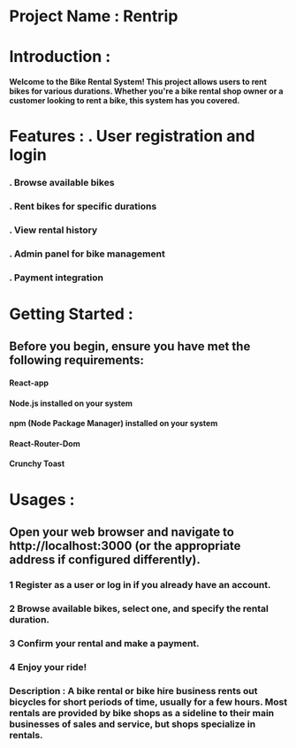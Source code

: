 # Project Name :  Rentrip

# Introduction : 
#### Welcome to the Bike Rental System! This project allows users to rent bikes for various durations. Whether you're a bike rental shop owner or a customer looking to rent a bike, this system has you covered.

# Features : . User registration and login
### . Browse available bikes
### . Rent bikes for specific durations
### . View rental history
### . Admin panel for bike management
### . Payment integration

# Getting Started :
## Before you begin, ensure you have met the following requirements:
#### React-app
#### Node.js installed on your system
#### npm (Node Package Manager) installed on your system
#### React-Router-Dom
#### Crunchy Toast 

# Usages :
## Open your web browser and navigate to http://localhost:3000 (or the appropriate address if configured differently).

### 1 Register as a user or log in if you already have an account.

### 2 Browse available bikes, select one, and specify the rental duration.

### 3 Confirm your rental and make a payment.

### 4 Enjoy your ride!


### Description : A bike rental or bike hire business rents out bicycles for short periods of time, usually for a few hours. Most rentals are provided by bike shops as a sideline to their main businesses of sales and service, but shops specialize in rentals.

